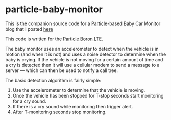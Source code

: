 # particle-baby-monitor
This is the companion source code for a [Particle](https://www.particle.io/)-based Baby Car Monitor blog that I posted [here](https://medium.com/@matthew.messinger/building-an-iot-car-baby-monitor-2412bdafe487?source=friends_link&sk=45e6806bcf4317e9c5a24120b5518fe5)

This code is written for the [Particle Boron LTE](https://store.particle.io/products/boron-lte).

The baby monitor uses an accelerometer to detect when the vehicle is in motion (and when it is not) and uses a noise detector to determine when the baby is crying. If the vehicle is not moving for a certain amount of time and a cry is detected then it will use a cellular modem to send a message to a server — which can then be used to notify a call tree.

The basic detection algorithm is fairly simple:
1. Use the accelerometer to determine that the vehicle is moving.
2. Once the vehicle has been stopped for T-stop seconds start monitoring for a cry sound. 
3. If there is a cry sound while monitoring then trigger alert.
4. After T-monitoring seconds stop monitoring.
